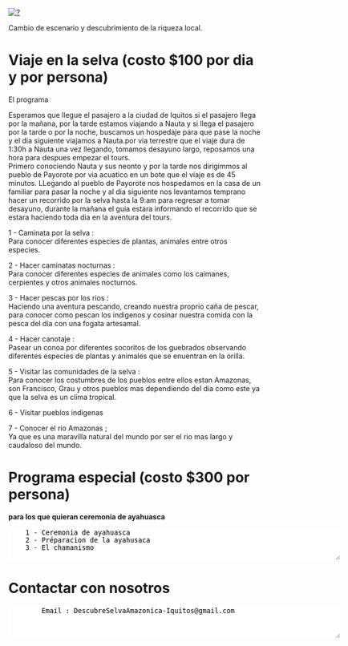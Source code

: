 <A HREF="http://?"><IMG SRC="https://viago.ca/wp-content/uploads/2018/09/Amazonie-1-768x432.jpg" ALT="?" BORDER=0></A>
	
Cambio de escenario y descubrimiento de la riqueza local.

# Viaje en la selva  (costo $100 por dia y por persona)

El programa 
 
Esperamos que llegue el pasajero a la ciudad de Iquitos si el pasajero llega por la mañana, por la tarde estamos viajando a Nauta y si llega el pasajero  por la tarde o por la noche, buscamos un hospedaje para que pase la noche y el dia siguiente viajamos a Nauta.por via terrestre que el viaje dura de 1:30h a Nauta una vez llegando, tomamos desayuno largo, reposamos una hora para despues empezar el tours.  
Primero conociendo Nauta y sus neonto y por la tarde nos dirigimmos al pueblo de Payorote por via acuatico en un bote que el viaje es de 45 minutos. LLegando al pueblo de Payorote nos hospedamos en la casa de un familiar para pasar la noche y al dia siguiente nos levantamos temprano hacer un recorrido por la selva hasta la 9:am para regresar a tomar desayuno, durante la mañana el guia estara informando el recorrido que se estara haciendo toda dia en la aventura del tours. 
	

1 - Caminata por la selva :  
 Para conocer diferentes especies de plantas, animales entre otros especies. 
	
2 - Hacer caminatas nocturnas :  
 Para conocer diferentes especies de animales como los caimanes, cerpientes y otros animales nocturnos. 
	
3 - Hacer pescas por los rios :  
 Haciendo una aventura pescando, creando nuestra proprio caña de pescar, para conocer como pescan los indigenos y cosinar nuestra comida con la pesca del dia con una fogata artesamal. 
	
4 - Hacer canotaje :  
 Pasear un conoa por diferentes socoritos de los guebrados observando diferentes especies de plantas y animales que se enuentran en la orilla. 
	
5 - Visitar las comunidades de la selva :  
 Para conocer los costumbres de los pueblos entre  ellos estan Amazonas, son Francisco, Grau y otros pueblos mas dependiendo del dia como este ya que la selva es un clima tropical. 
	
6 - Visitar pueblos indigenas 
	
7 - Conocer el rio Amazonas ;  
 Ya que es una maravilla natural del mundo por ser el rio mas largo y caudaloso del mundo. 
 
	
# Programa especial (costo $300 por persona) 
**para los que quieran ceremonia de ayahuasca**
<div id="bloc_page">
<textarea STYLE="border-style: none;" cols=80 rows=4>
	1 - Ceremonia de ayahuasca
	2 - Préparacion de la ayahusaca  
	3 - El chamanismo
</textarea>
</div> <!-- div bloc_page -->

# Contactar con nosotros

<textarea STYLE="border-style: none;" cols=80 rows=4>
        Email : DescubreSelvaAmazonica-Iquitos@gmail.com

</textarea>
